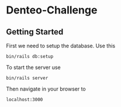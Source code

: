 # Denteo-Challenge

## Getting Started

First we need to setup the database. Use this

`bin/rails db:setup`

To start the server use

`bin/rails server`

Then navigate in your browser to

`localhost:3000`
